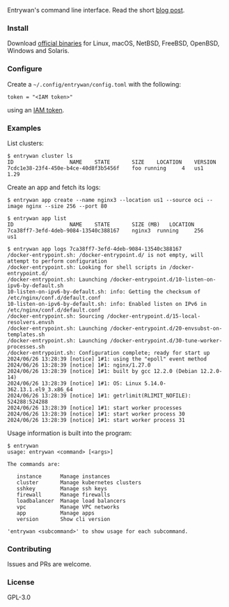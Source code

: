 Entrywan's command line interface.  Read the short [blog post](https://www.entrywan.com/blog/2024-06-26-cli-released).

### Install

Download [official binaries](https://github.com/entrywan/cli/releases/latest) for Linux,
macOS, NetBSD, FreeBSD, OpenBSD, Windows and Solaris.

### Configure

Create a `~/.config/entrywan/config.toml` with the following:

```
token = "<IAM token>"
```

using an [IAM token](https://entrywan.com/docs#iam).

### Examples

List clusters:

```
$ entrywan cluster ls
ID					NAME	STATE		SIZE	LOCATION	VERSION
7cdc1e38-23f4-450e-b4ce-40d8f3b5456f	foo	running		4	us1		1.29
```

Create an app and fetch its logs:


```
$ entrywan app create --name nginx3 --location us1 --source oci --image nginx --size 256 --port 80

$ entrywan app list
ID					NAME	STATE		SIZE (MB)	LOCATION
7ca38ff7-3efd-4deb-9084-13540c388167	nginx3	running		256		us1

$ entrywan app logs 7ca38ff7-3efd-4deb-9084-13540c388167
/docker-entrypoint.sh: /docker-entrypoint.d/ is not empty, will attempt to perform configuration
/docker-entrypoint.sh: Looking for shell scripts in /docker-entrypoint.d/
/docker-entrypoint.sh: Launching /docker-entrypoint.d/10-listen-on-ipv6-by-default.sh
10-listen-on-ipv6-by-default.sh: info: Getting the checksum of /etc/nginx/conf.d/default.conf
10-listen-on-ipv6-by-default.sh: info: Enabled listen on IPv6 in /etc/nginx/conf.d/default.conf
/docker-entrypoint.sh: Sourcing /docker-entrypoint.d/15-local-resolvers.envsh
/docker-entrypoint.sh: Launching /docker-entrypoint.d/20-envsubst-on-templates.sh
/docker-entrypoint.sh: Launching /docker-entrypoint.d/30-tune-worker-processes.sh
/docker-entrypoint.sh: Configuration complete; ready for start up
2024/06/26 13:28:39 [notice] 1#1: using the "epoll" event method
2024/06/26 13:28:39 [notice] 1#1: nginx/1.27.0
2024/06/26 13:28:39 [notice] 1#1: built by gcc 12.2.0 (Debian 12.2.0-14) 
2024/06/26 13:28:39 [notice] 1#1: OS: Linux 5.14.0-362.13.1.el9_3.x86_64
2024/06/26 13:28:39 [notice] 1#1: getrlimit(RLIMIT_NOFILE): 524288:524288
2024/06/26 13:28:39 [notice] 1#1: start worker processes
2024/06/26 13:28:39 [notice] 1#1: start worker process 30
2024/06/26 13:28:39 [notice] 1#1: start worker process 31
```

Usage information is built into the program:

```
$ entrywan
usage: entrywan <command> [<args>]

The commands are:

   instance      Manage instances
   cluster       Manage kubernetes clusters
   sshkey        Manage ssh keys
   firewall      Manage firewalls
   loadbalancer  Manage load balancers
   vpc           Manage VPC networks
   app           Manage apps
   version       Show cli version

'entrywan <subcommand>' to show usage for each subcommand.
```

### Contributing

Issues and PRs are welcome.

### License

GPL-3.0
